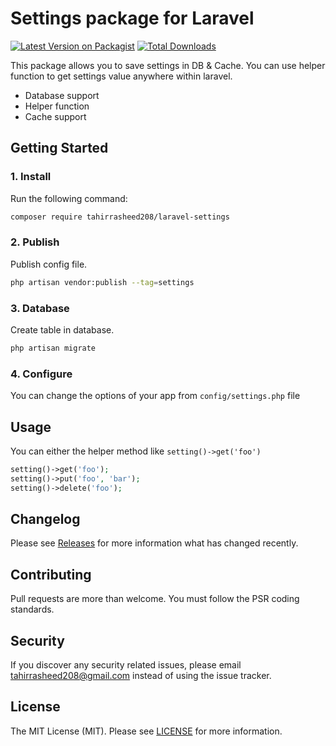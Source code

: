 # Settings package for Laravel

[![Latest Version on Packagist](https://img.shields.io/packagist/v/tahirrasheed208/laravel-settings.svg?style=flat-square)](https://packagist.org/packages/tahirrasheed208/laravel-settings)
[![Total Downloads](https://img.shields.io/packagist/dt/tahirrasheed208/laravel-settings.svg?style=flat-square)](https://packagist.org/packages/tahirrasheed208/laravel-settings)

This package allows you to save settings in DB & Cache. You can use helper function to get settings value anywhere within laravel.

* Database support
* Helper function
* Cache support

## Getting Started

### 1. Install

Run the following command:

```bash
composer require tahirrasheed208/laravel-settings
```

### 2. Publish

Publish config file.

```bash
php artisan vendor:publish --tag=settings
```

### 3. Database

Create table in database.

```bash
php artisan migrate
```

### 4. Configure

You can change the options of your app from `config/settings.php` file

## Usage

You can either the helper method like `setting()->get('foo')`

```php
setting()->get('foo');
setting()->put('foo', 'bar');
setting()->delete('foo');
```

## Changelog

Please see [Releases](../../releases) for more information what has changed recently.

## Contributing

Pull requests are more than welcome. You must follow the PSR coding standards.

## Security

If you discover any security related issues, please email tahirrasheed208@gmail.com instead of using the issue tracker.

## License

The MIT License (MIT). Please see [LICENSE](LICENSE.md) for more information.

